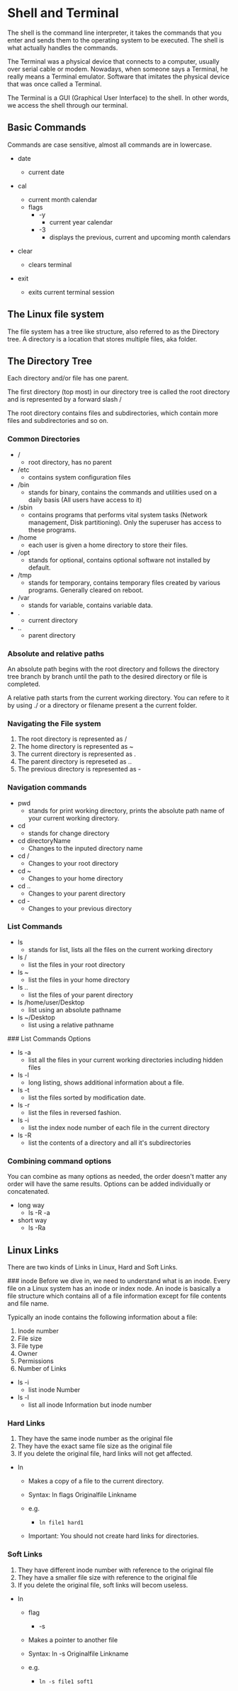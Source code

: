 # Shell and Terminal

The shell is the command line interpreter, it takes the commands that you enter and sends them to the operating system to be executed. The shell is what actually handles the commands.

The Terminal was a physical device that connects to a computer, usually over serial cable or modem. Nowadays, when someone says a Terminal, he really means a Terminal emulator. Software that imitates the physical device that was once called a Terminal.

The Terminal is a GUI (Graphical User Interface) to the shell. In other words, we access the shell through our terminal.

## Basic Commands

Commands are case sensitive, almost all commands are in lowercase.

- date
  - current date
- cal

  - current month calendar
  - flags
    - -y
      - current year calendar
    - -3
      - displays the previous, current and upcoming month calendars

- clear
  - clears terminal
- exit
  - exits current terminal session

## The Linux file system

The file system has a tree like structure, also referred to as
the Directory tree. A directory is a location that stores multiple files, aka folder.

## The Directory Tree

Each directory and/or file has one parent.

The first directory (top most) in our directory tree is called the root directory and is represented by a forward slash /

The root directory contains files and subdirectories, which contain more files and subdirectories and so on.

### Common Directories

- /
  - root directory, has no parent
- /etc
  - contains system configuration files
- /bin
  - stands for binary, contains the commands and utilities used on a daily basis (All users have access to it)
- /sbin
  - contains programs that performs vital system tasks (Network management, Disk partitioning). Only the superuser has access to these programs.
- /home
  - each user is given a home directory to store their files.
- /opt
  - stands for optional, contains optional software not installed by default.
- /tmp
  - stands for temporary, contains temporary files created by various programs. Generally cleared on reboot.
- /var
  - stands for variable, contains variable data.
- .
  - current directory
- ..
  - parent directory

### Absolute and relative paths

An absolute path begins with the root directory and follows the directory tree branch by branch until the path to the desired directory or file is completed.

A relative path starts from the current working directory. You can refere to it by using ./ or a directory or filename present a the current folder.

### Navigating the File system

1. The root directory is represented as /
2. The home directory is represented as ~
3. The current directory is represented as .
4. The parent directory is represeted as ..
5. The previous directory is represented as ­-

### Navigation commands

- pwd
  - stands for print working directory, prints the absolute path name of your current working directory.
- cd
  - stands for change directory
- cd directoryName
  - Changes to the inputed directory name
- cd /
  - Changes to your root directory
- cd ~
  - Changes to your home directory
- cd ..
  - Changes to your parent directory
- cd ­-
  - Changes to your previous directory

### List Commands

- ls
  - stands for list, lists all the files on the current working directory
- ls /
  - list the files in your root directory
- ls ~
  - list the files in your home directory
- ls ..
  - list the files of your parent directory
- ls /home/user/Desktop
  - list using an absolute pathname
- ls ~/Desktop
  - list using a relative pathname

### List Commands Options

- ls -­a
  - list all the files in your current working directories including hidden files
- ls -­l
  - long listing, shows additional information about a file.
- ls -­t
  - list the files sorted by modification date.
- ls -­r
  - list the files in reversed fashion.
- ls -­i
  - list the index node number of each file in the current directory
- ls -R
  - list the contents of a directory and all it's subdirectories

### Combining command options

You can combine as many options as needed, the order doesn't matter any order will have the same results. Options can be added individually or concatenated.

- long way
  - ls -­R -a
- short way
  - ls -­Ra

## Linux Links

There are two kinds of Links in Linux, Hard and Soft Links.

### inode
Before we dive in, we need to understand what is an inode. Every file on a Linux system has an inode or index node. An inode is basically a file structure which contains all of a file information except for file contents and file name.

Typically an inode contains the following information about a file:

1. Inode number
2. File size
3. File type
4. Owner
5. Permissions
6. Number of Links

- ls -i
  - list inode Number
- ls -l
  - list all inode Information but inode number

### Hard Links

1. They have the same inode number as the original file
2. They have the exact same file size as the original file
3. If you delete the original file, hard links will not get affected.

- ln

  - Makes a copy of a file to the current directory.
  - Syntax: ln flags Originalfile Linkname
  - e.g.

    - ```shell
      ln file1 hard1
      ```

  - Important: You should not create hard links for directories.

### Soft Links

1. They have different inode number with reference to the original file
2. They have a smaller file size with reference to the original file
3. If you delete the original file, soft links will becom useless.

- ln

  - flag
    - ­-s
  - Makes a pointer to another file
  - Syntax: ln -s Originalfile Linkname
  - e.g.

    - ```shell
      ln ­-s file1 soft1
      ```
